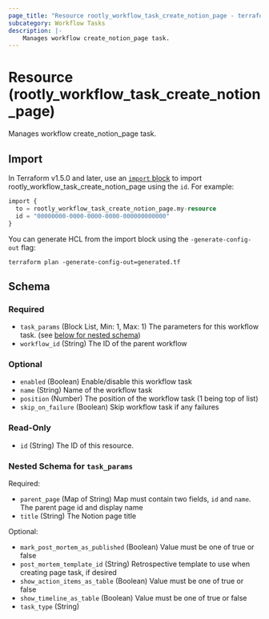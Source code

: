 ```yaml
---
page_title: "Resource rootly_workflow_task_create_notion_page - terraform-provider-rootly"
subcategory: Workflow Tasks
description: |-
    Manages workflow create_notion_page task.
---
```


# Resource (rootly_workflow_task_create_notion_page)

Manages workflow create_notion_page task.



## Import

In Terraform v1.5.0 and later, use an [`import` block](https://developer.hashicorp.com/terraform/language/import) to import rootly_workflow_task_create_notion_page using the `id`. For example:

```terraform
import {
  to = rootly_workflow_task_create_notion_page.my-resource
  id = "00000000-0000-0000-0000-000000000000"
}
```

You can generate HCL from the import block using the `-generate-config-out` flag:

```console
terraform plan -generate-config-out=generated.tf
```

<!-- schema generated by tfplugindocs -->
## Schema

### Required

- `task_params` (Block List, Min: 1, Max: 1) The parameters for this workflow task. (see [below for nested schema](#nestedblock--task_params))
- `workflow_id` (String) The ID of the parent workflow

### Optional

- `enabled` (Boolean) Enable/disable this workflow task
- `name` (String) Name of the workflow task
- `position` (Number) The position of the workflow task (1 being top of list)
- `skip_on_failure` (Boolean) Skip workflow task if any failures

### Read-Only

- `id` (String) The ID of this resource.

<a id="nestedblock--task_params"></a>
### Nested Schema for `task_params`

Required:

- `parent_page` (Map of String) Map must contain two fields, `id` and `name`. The parent page id and display name
- `title` (String) The Notion page title

Optional:

- `mark_post_mortem_as_published` (Boolean) Value must be one of true or false
- `post_mortem_template_id` (String) Retrospective template to use when creating page task, if desired
- `show_action_items_as_table` (Boolean) Value must be one of true or false
- `show_timeline_as_table` (Boolean) Value must be one of true or false
- `task_type` (String)
